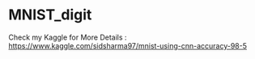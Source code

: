# MNIST_digit
Check my Kaggle for More Details : https://www.kaggle.com/sidsharma97/mnist-using-cnn-accuracy-98-5
